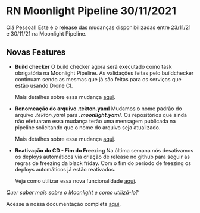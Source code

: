 # RN Moonlight Pipeline 30/11/2021

Olá Pessoal! Este é o release das mudanças disponibilizadas entre 23/11/21 e 30/11/21 na Moonlight Pipeline.

## Novas Features

- **Build checker**
  O build checker agora será executado como task obrigatória na Moonlight Pipeline. As validações feitas pelo buildchecker continuam sendo as mesmas que já são feitas para os serviços que estão usando Drone CI.

  Mais detalhes sobre essa mudança [aqui](https://picpay.atlassian.net/browse/DEVX-130).

- **Renomeação do arquivo .tekton.yaml**
  Mudamos o nome padrão do arquivo _.tekton.yaml_ para **_.moonlight.yaml._** Os repositórios que ainda não efetuaram essa mudança terão uma mensagem publicada na pipeline solicitando que o nome do arquivo seja atualizado.

  Mais detalhes sobre essa mudança [aqui](https://picpay.atlassian.net/browse/DEVX-172).

- **Reativação do CD - Fim do Freezing**
  Na última semana nós desativamos os deploys automáticos via criação de release no github para seguir as regras de freezing da black friday. Com o fim do período de freezing os deploys automáticos já estão reativados.

  Veja como utilizar essa nova funcionalidade [aqui](https://picpay.atlassian.net/wiki/spaces/DevEX/pages/2318008347/Como+levo+meu+c+digo+at+Prod+EM+ATUALIZA+O).

_Quer saber mais sobre o Moonlight e como utilizá-lo?_

Acesse a nossa documentação completa [aqui](https://picpay.atlassian.net/wiki/spaces/PENG/pages/2309391225/Moonlight).
